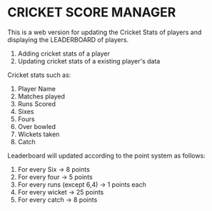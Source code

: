 # CRICKET SCORE MANAGER

This is a web version for updating the Cricket Stats of players and displaying the LEADERBOARD of players.
1. Adding cricket stats of a player 
2. Updating cricket stats of a existing player's data

Cricket stats such as:
1. Player Name
2. Matches played
3. Runs Scored
4. Sixes
5. Fours
6. Over bowled
7. Wickets taken
8. Catch

Leaderboard will updated according to the point system as follows:
1. For every Six  -> 8 points
2. For every four -> 5 points
3. For every runs (except 6,4)   -> 1 points each
4. For every wicket -> 25 points
5. For every catch -> 8 points 



